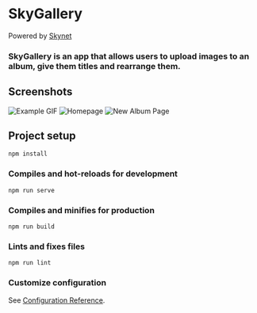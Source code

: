# SkyGallery
Powered by [Skynet](https://siasky.net/)

### SkyGallery is an app that allows users to upload images to an album, give them titles and rearrange them.

## Screenshots

![Example GIF](https://cdn.skyportal.xyz/AAAJKqe2FVynjBjQbWEb-d6kHUCPDEGOk90QujrQIplZWQ)
![Homepage](https://cdn.skyportal.xyz/dAD_sdc4v1L0MW3FvPSkmZnVgyY-FgC5pkjgGsbFruO4ng)
![New Album Page](https://cdn.skyportal.xyz/fADx1p3Ar6eVfG-Rkjy-CmnL91qnKe1o5RWvYYkML3G8qw)

## Project setup
```
npm install
```

### Compiles and hot-reloads for development
```
npm run serve
```

### Compiles and minifies for production
```
npm run build
```

### Lints and fixes files
```
npm run lint
```

### Customize configuration
See [Configuration Reference](https://cli.vuejs.org/config/).
